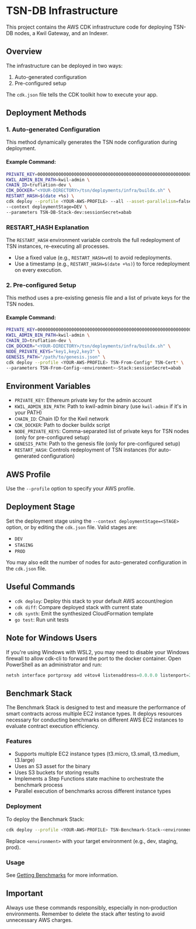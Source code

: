 # TSN-DB Infrastructure

This project contains the AWS CDK infrastructure code for deploying TSN-DB nodes, a Kwil Gateway, and an Indexer.

## Overview

The infrastructure can be deployed in two ways:
1. Auto-generated configuration
2. Pre-configured setup

The `cdk.json` file tells the CDK toolkit how to execute your app.

## Deployment Methods

### 1. Auto-generated Configuration

This method dynamically generates the TSN node configuration during deployment.

#### Example Command:

```bash
PRIVATE_KEY=0000000000000000000000000000000000000000000000000000000000000001 \
KWIL_ADMIN_BIN_PATH=kwil-admin \
CHAIN_ID=truflation-dev \
CDK_DOCKER="<YOUR-DIRECTORY>/tsn/deployments/infra/buildx.sh" \
RESTART_HASH=$(date +%s) \
cdk deploy --profile <YOUR-AWS-PROFILE> --all --asset-parallelism=false --notices false \
--context deploymentStage=DEV \
--parameters TSN-DB-Stack-dev:sessionSecret=abab
```

### RESTART_HASH Explanation

The `RESTART_HASH` environment variable controls the full redeployment of TSN instances, re-executing all processes. 

- Use a fixed value (e.g., `RESTART_HASH=v0`) to avoid redeployments.
- Use a timestamp (e.g., `RESTART_HASH=$(date +%s)`) to force redeployment on every execution.

### 2. Pre-configured Setup

This method uses a pre-existing genesis file and a list of private keys for the TSN nodes.

#### Example Command:

```bash
PRIVATE_KEY=0000000000000000000000000000000000000000000000000000000000000001 \
KWIL_ADMIN_BIN_PATH=kwil-admin \
CHAIN_ID=truflation-dev \
CDK_DOCKER="<YOUR-DIRECTORY>/tsn/deployments/infra/buildx.sh" \
NODE_PRIVATE_KEYS="key1,key2,key3" \
GENESIS_PATH="/path/to/genesis.json" \
cdk deploy --profile <YOUR-AWS-PROFILE> TSN-From-Config* TSN-Cert* \
--parameters TSN-From-Config-<environment>-Stack:sessionSecret=abab
```

## Environment Variables

- `PRIVATE_KEY`: Ethereum private key for the admin account
- `KWIL_ADMIN_BIN_PATH`: Path to kwil-admin binary (use `kwil-admin` if it's in your PATH)
- `CHAIN_ID`: Chain ID for the Kwil network
- `CDK_DOCKER`: Path to docker buildx script
- `NODE_PRIVATE_KEYS`: Comma-separated list of private keys for TSN nodes (only for pre-configured setup)
- `GENESIS_PATH`: Path to the genesis file (only for pre-configured setup)
- `RESTART_HASH`: Controls redeployment of TSN instances (for auto-generated configuration)

## AWS Profile

Use the `--profile` option to specify your AWS profile.

## Deployment Stage

Set the deployment stage using the `--context deploymentStage=<STAGE>` option, or by editing the `cdk.json` file. Valid stages are:
- `DEV`
- `STAGING`
- `PROD`

You may also edit the number of nodes for auto-generated configuration in the `cdk.json` file.

## Useful Commands

- `cdk deploy`: Deploy this stack to your default AWS account/region
- `cdk diff`: Compare deployed stack with current state
- `cdk synth`: Emit the synthesized CloudFormation template
- `go test`: Run unit tests

## Note for Windows Users

If you're using Windows with WSL2, you may need to disable your Windows firewall to allow cdk-cli to forward the port to the docker container. Open PowerShell as an administrator and run:

```powershell
netsh interface portproxy add v4tov4 listenaddress=0.0.0.0 listenport=22 connectaddress=localhost connectport=22
```

## Benchmark Stack

The Benchmark Stack is designed to test and measure the performance of smart contracts across multiple EC2 instance types. It deploys resources necessary for conducting benchmarks on different AWS EC2 instances to evaluate contract execution efficiency.


### Features

- Supports multiple EC2 instance types (t3.micro, t3.small, t3.medium, t3.large)
- Uses an S3 asset for the binary
- Uses S3 buckets for storing results
- Implements a Step Functions state machine to orchestrate the benchmark process
- Parallel execution of benchmarks across different instance types

### Deployment

To deploy the Benchmark Stack:


```bash
cdk deploy --profile <YOUR-AWS-PROFILE> TSN-Benchmark-Stack-<environment> --exclusively
```

Replace `<environment>` with your target environment (e.g., dev, staging, prod).

### Usage

See [Getting Benchmarks](./docs/getting-benchmarks.md) for more information.

## Important

Always use these commands responsibly, especially in non-production environments. Remember to delete the stack after testing to avoid unnecessary AWS charges.